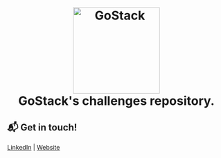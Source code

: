 <h1 align="center">
    <img alt="GoStack" src="https://rocketseat-cdn.s3-sa-east-1.amazonaws.com/bootcamp-header.png" width="200px" />
    <br>
    GoStack's challenges repository.
</h1>

## :mailbox_with_mail: Get in touch!

[LinkedIn](https://www.linkedin.com/in/stefanosaffran/) | [Website](https://stefanosaffran.com)
